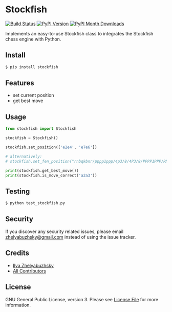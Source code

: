 # Stockfish
[![Build Status](https://travis-ci.org/zhelyabuzhsky/stockfish.svg?branch=master)](https://travis-ci.org/zhelyabuzhsky/stockfish) [![PyPI Version](https://img.shields.io/pypi/v/stockfish.svg)](https://pypi.python.org/pypi/stockfish) [![PyPI Month Downloads](https://img.shields.io/pypi/dm/stockfish.svg)](https://pypi.python.org/pypi/stockfish)

Implements an easy-to-use Stockfish class to integrates the Stockfish chess engine with Python.

## Install

```bash
$ pip install stockfish
```

## Features
- set current position
- get best move

## Usage

```python
from stockfish import Stockfish

stockfish = Stockfish()

stockfish.set_position(['e2e4', 'e7e6'])

# alternatively:
# stockfish.set_fen_position("rnbqkbnr/pppp1ppp/4p3/8/4P3/8/PPPP1PPP/RNBQKBNR w KQkq - 0 2")

print(stockfish.get_best_move())
print(stockfish.is_move_correct('a2a3'))
```

## Testing

```bash
$ python test_stockfish.py
```

## Security
If you discover any security related issues, please email zhelyabuzhsky@gmail.com instead of using the issue tracker.

## Credits
- [Ilya Zhelyabuzhsky](https://github.com/zhelyabuzhsky)
- [All Contributors](../../contributors)

## License
GNU General Public License, version 3. Please see [License File](LICENSE) for more information.
